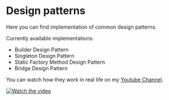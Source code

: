 # Design patterns

Here you can find implementation of common design patterns.

Currently available implementations:
- Builder Design Pattern
- Singleton Design Pattern
- Static Factory Method Design Pattern
- Bridge Design Pattern

You can watch how they work in real life on my [Youtube Channel](https://youtube.com/playlist?list=PLUUmEkR1N-L144stnwcNIdFWNEKZb_955&si=P5FwTFuZVuejhdJ5).

[![Watch the video](https://i.ytimg.com/vi/P3nUsw1m90I/hqdefault.jpg?sqp=-oaymwEjCNACELwBSFryq4qpAxUIARUAAAAAGAElAADIQj0AgKJDeAE=&rs=AOn4CLBIGOtoUIZ4S6bcl8Nv2Ydgv-loIA)](https://youtu.be/P3nUsw1m90I?si=GwWVH96Zh_lSWcsS)


